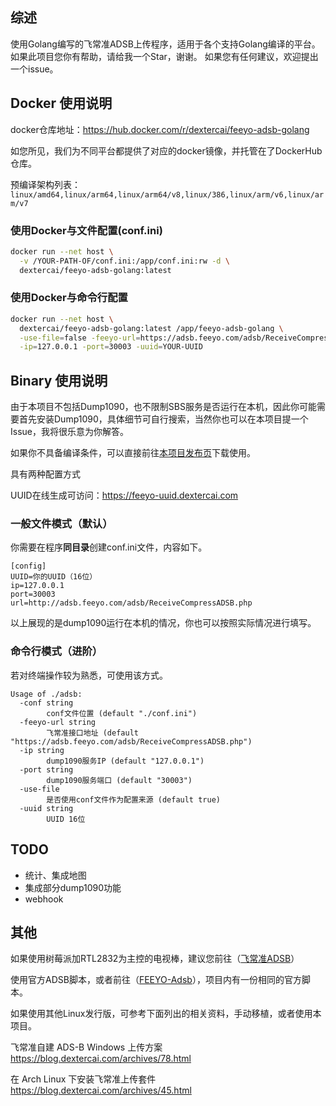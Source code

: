 ## 综述

使用Golang编写的飞常准ADSB上传程序，适用于各个支持Golang编译的平台。
如果此项目您你有帮助，请给我一个Star，谢谢。
如果您有任何建议，欢迎提出一个issue。

## Docker 使用说明

docker仓库地址：https://hub.docker.com/r/dextercai/feeyo-adsb-golang

如您所见，我们为不同平台都提供了对应的docker镜像，并托管在了DockerHub仓库。

预编译架构列表：`linux/amd64,linux/arm64,linux/arm64/v8,linux/386,linux/arm/v6,linux/arm/v7`

### 使用Docker与文件配置(conf.ini)
```bash
docker run --net host \
  -v /YOUR-PATH-OF/conf.ini:/app/conf.ini:rw -d \
  dextercai/feeyo-adsb-golang:latest
```

### 使用Docker与命令行配置
```bash
docker run --net host \
  dextercai/feeyo-adsb-golang:latest /app/feeyo-adsb-golang \
  -use-file=false -feeyo-url=https://adsb.feeyo.com/adsb/ReceiveCompressADSB.php \
  -ip=127.0.0.1 -port=30003 -uuid=YOUR-UUID
```

## Binary 使用说明

由于本项目不包括Dump1090，也不限制SBS服务是否运行在本机，因此你可能需要首先安装Dump1090，具体细节可自行搜索，当然你也可以在本项目提一个Issue，我将很乐意为你解答。

如果你不具备编译条件，可以直接前往[本项目发布页](https://github.com/dextercai/feeyo-adsb-golang/releases)下载使用。

具有两种配置方式

UUID在线生成可访问：https://feeyo-uuid.dextercai.com

### 一般文件模式（默认）

你需要在程序**同目录**创建conf.ini文件，内容如下。

```
[config]
UUID=你的UUID（16位）
ip=127.0.0.1
port=30003
url=http://adsb.feeyo.com/adsb/ReceiveCompressADSB.php
```

以上展现的是dump1090运行在本机的情况，你也可以按照实际情况进行填写。

### 命令行模式（进阶）

若对终端操作较为熟悉，可使用该方式。

```
Usage of ./adsb:
  -conf string
        conf文件位置 (default "./conf.ini")
  -feeyo-url string
        飞常准接口地址 (default "https://adsb.feeyo.com/adsb/ReceiveCompressADSB.php")
  -ip string
        dump1090服务IP (default "127.0.0.1")
  -port string
        dump1090服务端口 (default "30003")
  -use-file
        是否使用conf文件作为配置来源 (default true)
  -uuid string
        UUID 16位
```

## TODO
- 统计、集成地图
- 集成部分dump1090功能
- webhook


## 其他

如果使用树莓派加RTL2832为主控的电视棒，建议您前往（[飞常准ADSB](https://flightadsb.variflight.com/)）

使用官方ADSB脚本，或者前往（[FEEYO-Adsb](https://github.com/dextercai/FEEYO-Adsb)），项目内有一份相同的官方脚本。

如果使用其他Linux发行版，可参考下面列出的相关资料，手动移植，或者使用本项目。

飞常准自建 ADS-B Windows 上传方案
https://blog.dextercai.com/archives/78.html

在 Arch Linux 下安装飞常准上传套件
https://blog.dextercai.com/archives/45.html

